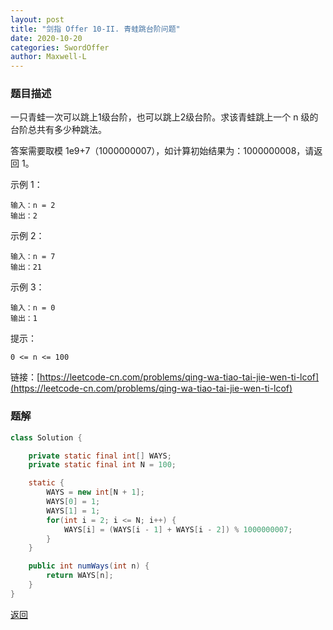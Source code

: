 ```yaml
---
layout: post
title: "剑指 Offer 10-II. 青蛙跳台阶问题"
date: 2020-10-20
categories: SwordOffer
author: Maxwell-L
---
```


### **题目描述**
一只青蛙一次可以跳上1级台阶，也可以跳上2级台阶。求该青蛙跳上一个 n 级的台阶总共有多少种跳法。

答案需要取模 1e9+7（1000000007），如计算初始结果为：1000000008，请返回 1。

示例 1：
```
输入：n = 2
输出：2
```
示例 2：
```
输入：n = 7
输出：21
```
示例 3：
```
输入：n = 0
输出：1
```
提示：

`0 <= n <= 100`


链接：[https://leetcode-cn.com/problems/qing-wa-tiao-tai-jie-wen-ti-lcof](https://leetcode-cn.com/problems/qing-wa-tiao-tai-jie-wen-ti-lcof)


### **题解**
``` java
class Solution {

    private static final int[] WAYS;
    private static final int N = 100;

    static {
        WAYS = new int[N + 1];
        WAYS[0] = 1;
        WAYS[1] = 1;
        for(int i = 2; i <= N; i++) {
            WAYS[i] = (WAYS[i - 1] + WAYS[i - 2]) % 1000000007;
        }
    }

    public int numWays(int n) {
        return WAYS[n];
    }
}
```

[返回](https://maxwell-blog.cn/leetcode/2020/10/08/leetcode)